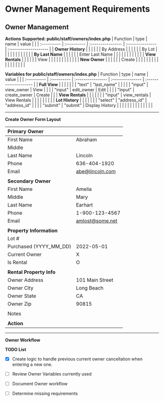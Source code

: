 
# Owner Management Requirements

## Owner Management

__Actions Supported: public/staff/owners/index.php__
| Function          | type           | name              | value            |                       |
| :----------       |  :----------   | :---------------- | :--------------- | :-------------------- |
| __Owner History__ |                |                   |                  |                       |
| By Address        |                |                   |                  |                       |
| By Lot            |                |                   |                  |                       |
|                   |                |                   |                  |                       |
| __By Last Name__  |                |                   |                  |                       |
| Enter Last Name   |                |                   |                  |                       |
|                   |                |                   |                  |                       |
| __View Rentals__  |                |                   |                  |                       |
| View              |                |                   |                  |                       |
|                   |                |                   |                  |                       |
| __New Owner__     |                |                   |                  |                       |
| Create            |                |                   |                  |                       |
|                   |                |                   |                  |                       |
|                   |                |                   |                  |                       |



__Variables for public/staff/owners/index.php__
| Function         | type           | name              | value            |                       |
| :----------      |  :----------   | :---------------- | :--------------- | :-------------------- |
| __Full View__    |                |                   |                  |                       |
|                  | "text"         | "last_name"       |                  |                       |
|                  | "input"        | view_owner        | View             |                       |
|                  | "input"        | edit_owner        | Edit             |                       |
|                  | "input"        | create_owner      | Create           |                       |
| __View Rentals__ |                |                   |                  |                       |
|                  | "input"        | view_rentals      | View Rentals     |                       |
|                  |                |                   |                  |                       |
| __Lot History__  |                |                   |                  |                       |
|                  | "select"       | "address_id"      | "address_id"     |                       |
|                  | "submit"       | "submit"          | Display History  |                       |
|                  |                |                   |                  |                       |
|                  |                |                   |                  |                       |


---

__Create Owner Form Layout__

| __Primary Owner__         |                  |
| :-------                  | :----------      |
| First Name                | Abraham          |
| Middle                    |                  |
| Last  Name                | Lincoln          |
| Phone                     | 636-404-1920     |
| Email                     | abe@lincoln.com  |
|                           |                  |
| __Secondary Owner__       |                  |
| First Name                | Amelia           |
| Middle                    | Mary             |
| Last Name                 | Earhart          |
| Phone                     | 1-900-123-4567   |
| Email                     | amlost@some.net  |
|                           |                  |
| __Property Information__  |                  |
| Lot #                     |                  |
| Purchased (YYYY_MM_DD)    | 2022-05-01       |
| Current Owner             | X                |
| Is Rental                 | O                |
|                           |                  |
| __Rental Property Info__  |                  |
| Owner Address             | 101 Main Street  |
| Owner City                | Long Beach       |
| Owner State               | CA               |
| Owner Zip                 | 90815            |
|                           |                  |
| Notes                     |                  |
|                           |                  |
| __Action__                |                  |

---
__Owner Workflow__




__TODO List__   
- [X] Create logic to handle previous current owner cancellation when entering a new one.
- [ ] Review Owner Variables currently used
- [ ] Document Owner workflow
- [ ] Determine missing requirements



